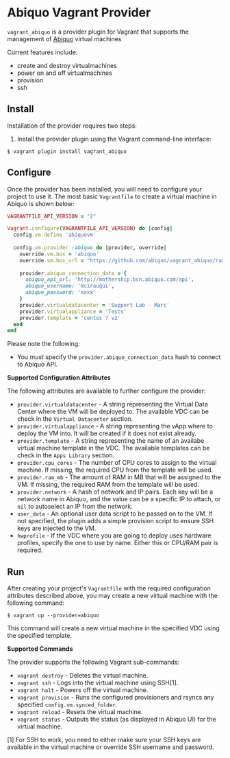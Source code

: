 Abiquo Vagrant Provider
==============================
`vagrant_abiquo` is a provider plugin for Vagrant that supports the
management of [Abiquo](https://www.abiquo.com/) virtual machines

Current features include:
- create and destroy virtualmachines
- power on and off virtualmachines
- provision
- ssh

Install
-------
Installation of the provider requires two steps:

1. Install the provider plugin using the Vagrant command-line interface:

```
$ vagrant plugin install vagrant_abiquo
```

Configure
---------
Once the provider has been installed, you will need to configure your project
to use it. The most basic `Vagrantfile` to create a virtual machine in Abiquo
is shown below:

```ruby
VAGRANTFILE_API_VERSION = "2"

Vagrant.configure(VAGRANTFILE_API_VERSION) do |config|
  config.vm.define 'abiquovm'
  
  config.vm.provider :abiquo do |provider, override|
    override.vm.box = 'abiquo'
    override.vm.box_url = "https://github.com/abiquo/vagrant_abiquo/raw/master/box/abiquo.box"
    
    provider.abiquo_connection_data = {
      abiquo_api_url: 'http://mothership.bcn.abiquo.com/api',
      abiquo_username: 'mcirauqui',
      abiquo_password: 'xxxx'
    }
    provider.virtualdatacenter = 'Support Lab - Marc'
    provider.virtualappliance = 'Tests'
    provider.template = 'centos 7 v2'
  end
end
```

Please note the following:
- You *must* specify the `provider.abiquo_connection_data` hash to connect to
  Abiquo API.

**Supported Configuration Attributes**

The following attributes are available to further configure the provider:
- `provider.virtualdatacenter` - A string representing the Virtual Data Center
   where the VM will be deployed to. The available VDC can be check in the 
   `Virtual Datacenter` section.
- `provider.virtualappliance` - A string representing the vApp where to deploy
   the VM into. It will be created if it does not exist already.
- `provider.template` - A string representing the name of an availabe virtual
   machine template in the VDC. The available templates can be check in the 
   `Apps Library` section.
- `provider.cpu_cores` - The number of CPU cores to assign to the virtual machine. If
   missing, the required CPU from the template will be used.
- `provider.ram_mb` - The amount of RAM in MB that will be assigned to the VM. If
   missing, the required RAM from the template will be used.
- `provider.network` - A hash of network and IP pairs. Each key will be a network
   name in Abiquo, and the value can be a specific IP to attach, or `nil` to
   autoselect an IP from the network.
- `user_data` - An optional user data script to be passed on to the VM. If not
   specified, the plugin adds a simple provision script to ensure SSH keys are
   injected to the VM.
- `hwprofile` - If the VDC where you are going to deploy uses hardware profiles,
   specify the one to use by name. Either this or CPU/RAM pair is required.

Run
---
After creating your project's `Vagrantfile` with the required configuration
attributes described above, you may create a new virtual machine with the 
following command:

    $ vagrant up --provider=abiquo

This command will create a new virtual machine in the specified VDC using
the specified template.

**Supported Commands**

The provider supports the following Vagrant sub-commands:
- `vagrant destroy` - Deletes the virtual machine.
- `vagrant ssh` - Logs into the virtual machine using SSH[1].
- `vagrant halt` - Powers off the virtual machine.
- `vagrant provision` - Runs the configured provisioners and rsyncs any
  specified `config.vm.synced_folder`.
- `vagrant reload` - Resets the virtual machine.
- `vagrant status` - Outputs the status (as displayed in Abiquo UI) for the
  virtual machine.

[1] For SSH to work, you need to either make sure your SSH keys are available
in the virtual machine or override SSH username and password.
